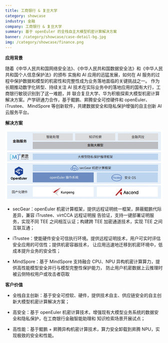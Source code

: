 ```yaml
---
title: 工商银行 & 复旦大学
category: showcase
industry: 金融
company: 工商银行 & 复旦大学
summary: 基于 openEuler 的全栈自主大模型机密计算解决方案
banner: /category/showcase/case-detail-bg.jpg
img: /category/showcase/finance.png
---
```





**应用背景**

随着《中华人民共和国网络安全法》、《中华人民共和国数据安全法》和《中华人民共和国个人信息保护法》的颁布
实施和 AI 应用的迅猛发展，如何在 AI
服务的过程中保护数据和模型的机密性和完整性成为业务落地面临的关键挑战之一。
作为长期推动数字化转型、持续关注 AI
技术在实际业务中的落地应用的国有大行，工商银行敏锐识别到了这一难题，并
联合复旦大学、华为积极探索大模型机密计算解决方案。产学研通力合作，基于鲲鹏、昇腾安全可控硬件和
openEuler、 iTrustee、 MindSpore
等创新软件，共建数据安全和隐私保护增强的自主创新 AI 云服务平台。

**解决方案**

![](./media/image1.png)

-   secGear：openEuler
    机密计算框架，提供远程证明统一框架，屏蔽鲲鹏代际差异，兼容
    iTrustee、virtCCA 远程证明报 告验证，支持一键部署证明服务，实现不同
    TEE 之间相互认证；构建跨 TEE 加密通道技术，实现 TEE 之间互联互通；

-   iTrustee：使能硬件安全可信执行环境。提供远程证明技术，用户可实时评估安全应用的可信性；提供机密容器技术，
    让应用迅速地迁移到机密环境中，低成本提升业务的安全性；

-   MindSpore：基于 MindSpore 支持融合 CPU、NPU
    异构机密计算算力，提供高性能模型安全并行与模型完整性保护能力，
    防止用户机密数据上云推理时被云侧特权用户或攻击者窃取

**客户价值**

-   全栈自主创新：基于安全可控软、硬件，提供技术自主、供应链安全的自主创新大模型机密计算解决方案；

-   高安全：基于 openEuler
    机密计算技术，增强现有大模型业务系统的数据安全和隐私保护，在工商银行金融智能助理和
    知识检索场景开展试点；

-   高性能：基于鲲鹏 + 昇腾异构机密计算技术，算力安全卸载到昇腾
    NPU，实现极致的安全和性能。
